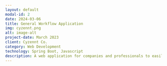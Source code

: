 ```yaml
---
layout: default
modal-id: 2
date: 2024-03-06
title: General Workflow Application
img: cyzennt.png
alt: image-alt
project-date: March 2023
client: Cyzennt Co.
category: Web Development
technology: Spring Boot, Javascript
description: A web application for companies and professionals to easily build and create forms, approve forms, and confirm forms for their employees to submit. Individuals will be able to easily access and submit request forms for their higher-ups to approve/confirm.
---
```

